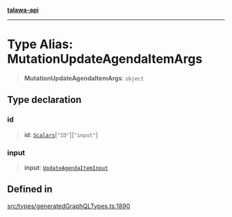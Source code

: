 [**talawa-api**](../../../README.md)

***

# Type Alias: MutationUpdateAgendaItemArgs

> **MutationUpdateAgendaItemArgs**: `object`

## Type declaration

### id

> **id**: [`Scalars`](Scalars.md)\[`"ID"`\]\[`"input"`\]

### input

> **input**: [`UpdateAgendaItemInput`](UpdateAgendaItemInput.md)

## Defined in

[src/types/generatedGraphQLTypes.ts:1890](https://github.com/Suyash878/talawa-api/blob/b5a9d8b4a1ea678a3d6f5b710b3721f91a3052fc/src/types/generatedGraphQLTypes.ts#L1890)
